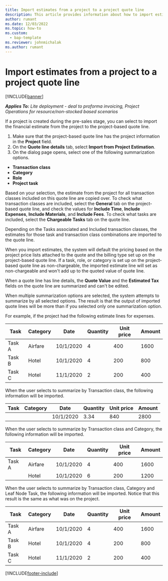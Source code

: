 ```yaml
---
title: Import estimates from a project to a project quote line 
description: This article provides information about how to import estimates from a project to a project quote line.
author: rumant
ms.date: 12/03/2022
ms.topic: how-to
ms.custom: 
  - bap-template
ms.reviewer: johnmichalak
ms.author: rumant
---
```


# Import estimates from a project to a project quote line 

[!INCLUDE[banner](../../includes/banner.md)]

_**Applies To:** Lite deployment - deal to proforma invoicing, Project Operations for resource/non-stocked based scenarios_

If a project is created during the pre-sales stage, you can select to import the financial estimate from the project to the project-based quote line.

1. Make sure that the project-based quote line has the project information in the **Project** field.
2. On the **Quote line details** tab, select **Import from Project Estimation**.
3. On the dialog page opens, select one of the following summarization options.

  - **Transaction class**
  - **Category**
  - **Role** 
  - **Project task**

Based on your selection, the estimate from the project for all transaction classes included on this quote line are copied over. To check what transaction classes are included, select the **General** tab on the project-based quote line, and check the values for **Include Time**, **Include Expenses**, **Include Materials**, and **Include Fees**.  To check what tasks are included, select the **Chargeable Tasks** tab on the quote line.

Depending on the Tasks associated and Included transaction classes, the estimates for those task and transaction class combinations are imported to the quote line.

When you import estimates, the system will default the pricing based on the project price lists attached to the quote and the billing type set up on the project-based quote line. If a task, role, or category is set up on the project-based quote line as non-chargeable, the imported estimate line will set as non-chargeable and won't add up to the quoted value of quote line.

When a quote line has line details, the **Quote Value** and the **Estimated Tax** fields on the quote line are summarized and can't be edited.

When multiple summarization options are selected, the system attempts to summarize by all selected options. The result is that the output of imported quote lines will be more than if you selected only one summarization option.

For example, if the project had the following estimate lines for expenses.

| Task | Category | Date | Quantity | Unit price | Amount |
| --- | --- | --- | --- | --- | --- |
| Task A | Airfare | 10/1/2020 | 4 | 400 | 1600 |
| Task B | Hotel | 10/1/2020 | 4 | 200 | 800 |
| Task C | Hotel | 11/1/2020 | 2 | 200 | 400 |

When the user selects to summarize by Transaction class, the following information will be imported.

| Task | Category | Date | Quantity | Unit price | Amount |
| --- | --- | --- | --- | --- | --- |
|||10/1/2020 | 3.34 | 840 | 2800 |

When the user selects to summarize by Transaction class and Category, the following information will be imported.

| Task | Category | Date | Quantity | Unit price | Amount |
| --- | --- | --- | --- | --- | --- |
| Task A | Airfare | 10/1/2020 | 4 | 400 | 1600 |
| | Hotel | 10/1/2020 | 6 | 200 | 1200 |

When the user selects to summarize by Transaction class, Category and Leaf Node Task, the following information will be imported. Notice that this result is the same as what was on the project.

| Task | Category | Date | Quantity | Unit price | Amount |
| --- | --- | --- | --- | --- | --- |
| Task A | Airfare | 10/1/2020 | 4 | 400 | 1600 |
| Task B | Hotel | 10/1/2020 | 4 | 200 | 800 |
| Task C | Hotel | 11/1/2020 | 2 | 200 | 400 |


[!INCLUDE[footer-include](../../includes/footer-banner.md)]
